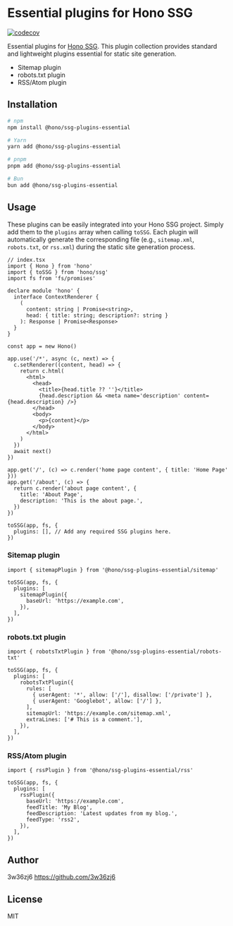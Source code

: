 # Essential plugins for Hono SSG

[![codecov](https://codecov.io/github/honojs/middleware/graph/badge.svg?flag=ssg-plugins-essential)](https://codecov.io/github/honojs/middleware)

Essential plugins for [Hono SSG](https://hono.dev/docs/helpers/ssg).
This plugin collection provides standard and lightweight plugins essential for static site generation.

- Sitemap plugin
- robots.txt plugin
- RSS/Atom plugin

## Installation

```sh
# npm
npm install @hono/ssg-plugins-essential

# Yarn
yarn add @hono/ssg-plugins-essential

# pnpm
pnpm add @hono/ssg-plugins-essential

# Bun
bun add @hono/ssg-plugins-essential
```

## Usage

These plugins can be easily integrated into your Hono SSG project.
Simply add them to the `plugins` array when calling `toSSG`.
Each plugin will automatically generate the corresponding file (e.g., `sitemap.xml`, `robots.txt`, or `rss.xml`) during the static site generation process.

```tsx
// index.tsx
import { Hono } from 'hono'
import { toSSG } from 'hono/ssg'
import fs from 'fs/promises'

declare module 'hono' {
  interface ContextRenderer {
    (
      content: string | Promise<string>,
      head: { title: string; description?: string }
    ): Response | Promise<Response>
  }
}

const app = new Hono()

app.use('/*', async (c, next) => {
  c.setRenderer((content, head) => {
    return c.html(
      <html>
        <head>
          <title>{head.title ?? ''}</title>
          {head.description && <meta name='description' content={head.description} />}
        </head>
        <body>
          <p>{content}</p>
        </body>
      </html>
    )
  })
  await next()
})

app.get('/', (c) => c.render('home page content', { title: 'Home Page' }))
app.get('/about', (c) => {
  return c.render('about page content', {
    title: 'About Page',
    description: 'This is the about page.',
  })
})

toSSG(app, fs, {
  plugins: [], // Add any required SSG plugins here.
})
```

### Sitemap plugin

```tsx
import { sitemapPlugin } from '@hono/ssg-plugins-essential/sitemap'

toSSG(app, fs, {
  plugins: [
    sitemapPlugin({
      baseUrl: 'https://example.com',
    }),
  ],
})
```

### robots.txt plugin

```tsx
import { robotsTxtPlugin } from '@hono/ssg-plugins-essential/robots-txt'

toSSG(app, fs, {
  plugins: [
    robotsTxtPlugin({
      rules: [
        { userAgent: '*', allow: ['/'], disallow: ['/private'] },
        { userAgent: 'Googlebot', allow: ['/'] },
      ],
      sitemapUrl: 'https://example.com/sitemap.xml',
      extraLines: ['# This is a comment.'],
    }),
  ],
})
```

### RSS/Atom plugin

```tsx
import { rssPlugin } from '@hono/ssg-plugins-essential/rss'

toSSG(app, fs, {
  plugins: [
    rssPlugin({
      baseUrl: 'https://example.com',
      feedTitle: 'My Blog',
      feedDescription: 'Latest updates from my blog.',
      feedType: 'rss2',
    }),
  ],
})
```

## Author

3w36zj6 <https://github.com/3w36zj6>

## License

MIT
